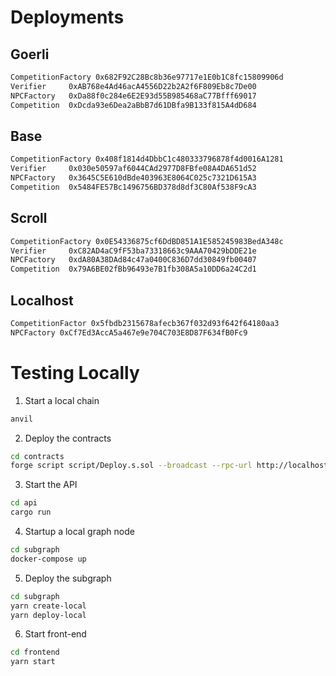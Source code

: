 # Deployments

## Goerli

```sh
CompetitionFactory 0x682F92C28Bc8b36e97717e1E0b1C8fc15809906d
Verifier     0xAB768e4Ad46acA4556D22b2A2f6F809Eb8c7De00
NPCFactory   0xDa88f0c284e6E2E93d55B985468aC77Bfff69017
Competition  0xDcda93e6Dea2aBbB7d61DBfa9B133f815A4dD684
```

## Base

```sh
CompetitionFactory 0x408f1814d4DbbC1c480333796878f4d0016A1281
Verifier     0x030e50597af6044CAd2977D8FBfe08A4DA651d52
NPCFactory   0x3645C5E610dBde403963E8064C025c7321D615A3
Competition  0x5484FE57Bc1496756BD378d8df3C80Af538F9cA3
```

## Scroll

```sh
CompetitionFactory 0x0E54336875cf6DdBD851A1E585245983BedA348c
Verifier     0xC82AD4aC9fF53ba73318663c9AAA70429bDDE21e
NPCFactory   0xdA80A38DAd84c47a0400C836D7dd30849fb00407
Competition  0x79A6BE02fBb96493e7B1fb308A5a10DD6a24C2d1
```

## Localhost

```sh
CompetitionFactor 0x5fbdb2315678afecb367f032d93f642f64180aa3
NPCFactory 0xCf7Ed3AccA5a467e9e704C703E8D87F634fB0Fc9
```

# Testing Locally

1. Start a local chain

```sh
anvil
```

2. Deploy the contracts

```sh
cd contracts
forge script script/Deploy.s.sol --broadcast --rpc-url http://localhost:8545 --private-key 0xac0974bec39a17e36ba4a6b4d238ff944bacb478cbed5efcae784d7bf4f2ff80
```

3. Start the API

```sh
cd api
cargo run
```

4. Startup a local graph node

```sh
cd subgraph
docker-compose up
```

5. Deploy the subgraph

```sh
cd subgraph
yarn create-local
yarn deploy-local
```

6. Start front-end

```sh
cd frontend
yarn start
```

